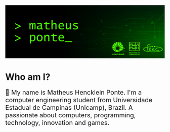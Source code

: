 <picture>
  <img alt="" src="https://github.com/matheusheusmat/matheusheusmat/blob/master/Principal.png">
</picture>

# **Who am I?** #
<p style="font-size: 20px">👋 My name is Matheus Hencklein Ponte. I'm a computer engineering student from Universidade Estadual de Campinas (Unicamp), Brazil. A passionate about computers, programming, technology, innovation and games.
</p>